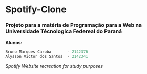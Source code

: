 # Spotify-Clone

### Projeto para a matéria de Programação para a Web na Universidade Técnologica Federeal do Paraná

**Alunos:**
```Java
Bruno Marques Caroba       - 2142376
Alysson Victor dos Santos  - 2142341
```


*Spotify Website recreation for study purposes*
